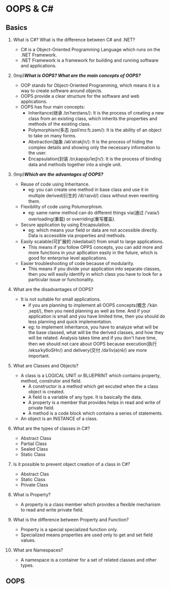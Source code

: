 # OOPS & C#

## Basics

1. What is C#? What is the difference between C# and .NET?
    - C# is a Object-Oriented Programming Language which runs on the .NET Framework.
    - .NET Framework is a framework for building and running software and applications.

2. (Imp)***What is OOPS? What are the main concepts of OOPS?***
    - OOP stands for Object-Oriented Programming, which means it is a way to create software around objects.
    - OOPS provide a clear structure for the software and web applications.
    - OOPS has four main concepts:
        - Inheritance(继承 /ɪnˈherɪtəns/): It is the process of creating a new class from an existing class, which inherits the properties and methods of the existing class.
        - Polymorphism(多态 /pɒliˈmɔːfɪ.zəm/): It is the ability of an object to take on many forms.
        - Abstraction(抽象 /əbˈstrakʃn/): It is the process of hiding the complex details and showing only the necessary information to the user.
        - Encapsulation(封装 /ɪnˌkapsjʊˈleɪʃn/): It is the process of binding data and methods together into a single unit.

3. (Imp)***Which are the advantages of OOPS?***
    - Reuse of code using Inheritance.
        - eg: you can create one method in base class and use it in multiple derived(衍生的 /dɪˈraɪvd/) class without even rewriting them.
    - Flexibility of code using Polumorphism.
        - eg: same name method can do different things via(通过 /ˈvaɪə/) overloading(重载) or overriding(重写覆盖).
    - Secure application by using Encapsulation.
        - eg: which means your field or data are not accessible directly. Data is accessible via properties and methods.
    - Easily scalable(可扩展的 /skeɪləbəl/) from small to large applications.
        - This means if you follow OPPS concepts, you can add more and more functions in your apllication easily in the future, which is good for enterprise level applications.
    - Easier troubleshooting of code because of modularity.
        - This means if you divide your application into separate classes, then you will easily identify in which class you have to look for a particular issue or functionality.

4. What are the disadvantages of OOPS?
    - It is not suitable for small applications.
        - if you are planning to implement all OOPS concepts(概念 /ˈkänˌsept/), then you need planning as well as time. And if your application is small and you have limited time, then you should do less planning and quick implementation.
        - eg: to implement inheritance, you have to analyze what will be the base classed, what will be the derived classes, and how they will be related. Analysis takes time and if you don't have time, then we should not care about OOPS because execution(执行 /eksəˈkyo͞oSHn/) and delivery(交付 /dəˈliv(ə)rē/) are more important.

5. What are Classes and Objects?
    - A class is a LOGICAL UNIT or BLUEPRINT which contains property, method, construtor and field.
        - A constructor is a method which get excuted when the a class object is created.
        - A field is a variable of any type. It is basically the data.
        - A property is a member that provides helps in read and write of private field.
        - A method is a code block which contains a series of statements.
    - An object is an INSTANCE of a class.

6. What are the types of classes in C#?
    - Abstract Class
    - Partial Class
    - Sealed Class
    - Static Class

7. Is it possible to prevent object creation of a class in C#?
    - Abstract Clas
    - Static Class
    - Private Class

8. What is Property?
    - A property is a class member which provides a flexible mechanism to read and write private field.

9.  What is the difference between Property and Function?
    - Property is a special specialized function only.
    - Specialized means properties are used only to get and set field values.

10. What are Namespaces?
    - A namespace is a container for a set of related classes and other types.

## OOPS



